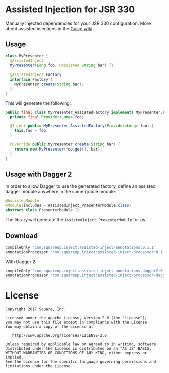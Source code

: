 Assisted Injection for JSR 330
==============================

Manually injected dependencies for your JSR 330 configuration. More about assisted injections in
the [Guice wiki](https://github.com/google/guice/wiki/AssistedInject).


Usage
-----

```java
class MyPresenter {
  @AssistedInject
  MyPresenter(Long foo, @Assisted String bar) {}
  
  @AssistedInject.Factory
  interface Factory {
    MyPresenter create(String bar);
  }
}
```

This will generate the following:

```java
public final class MyPresenter_AssistedFactory implements MyPresenter.Factory {
  private final Provider<Long> foo;

  @Inject public MyPresenter_AssistedFactory(Provider<Long> foo) {
    this.foo = foo;
  }

  @Override public MyPresenter create(String bar) {
    return new MyPresenter(foo.get(), bar);
  }
}
```


Usage with Dagger 2
-------------------

In order to allow Dagger to use the generated factory, define an assisted dagger module anywhere in
the same gradle module:

```java
@AssistedModule
@Module(includes = AssistedInject_PresenterModule.class)
abstract class PresenterModule {}
```

The library will generate the `AssistedInject_PresenterModule` for us. 


Download
--------

```groovy
compileOnly 'com.squareup.inject:assisted-inject-annotations:0.1.1'
annotationProcessor 'com.squareup.inject:assisted-inject-processor:0.1.1'
```

With Dagger 2:

```groovy
compileOnly 'com.squareup.inject:assisted-inject-annotations-dagger2:0.1.1'
annotationProcessor 'com.squareup.inject:assisted-inject-processor-dagger2:0.1.1'
```


License
=======

    Copyright 2017 Square, Inc.

    Licensed under the Apache License, Version 2.0 (the "License");
    you may not use this file except in compliance with the License.
    You may obtain a copy of the License at

       http://www.apache.org/licenses/LICENSE-2.0

    Unless required by applicable law or agreed to in writing, software
    distributed under the License is distributed on an "AS IS" BASIS,
    WITHOUT WARRANTIES OR CONDITIONS OF ANY KIND, either express or implied.
    See the License for the specific language governing permissions and
    limitations under the License.

